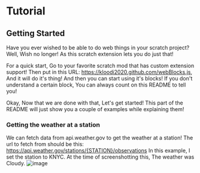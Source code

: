 # Tutorial
## Getting Started
Have you ever wished to be able to do web things in your scratch project?
Well, Wish no longer! As this scratch extension lets you do just that!

For a quick start, Go to your favorite scratch mod that has custom extension support!
Then put in this URL: https://kloodi2020.github.com/webBlocks.js, And it will do it's thing!
And then you can start using it's blocks! If you don't understand a certain block, You can always count on this README to tell you!

Okay, Now that we are done with that, Let's get started!
This part of the README will just show you a couple of examples while explaining them!
### Getting the weather at a station
We can fetch data from api.weather.gov to get the weather at a station!
The url to fetch from should be this:
https://api.weather.gov/stations/{STATION}/observations
In this example, I set the station to KNYC. At the time of screenshotting this,
The weather was Cloudy.
![image](https://github.com/user-attachments/assets/044552f8-a102-4c23-b2f5-ecc9934ed24a)
